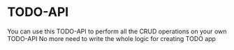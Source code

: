 # TODO-API

You can use this TODO-API to perform all the CRUD operations on your own TODO-API
No more need to write the whole logic for creating TODO app
